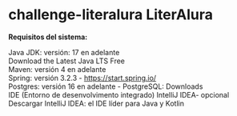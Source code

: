 # challenge-literalura  LiterAlura

**Requisitos del sistema:**

Java JDK: versión: 17 en adelante<br>
Download the Latest Java LTS Free<br>
Maven: versión 4 en adelante<br>
Spring: versión 3.2.3 - https://start.spring.io/<br>
Postgres: versión 16 en adelante - PostgreSQL: Downloads<br>
IDE (Entorno de desenvolvimento integrado) IntelliJ IDEA- opcional<br>
Descargar IntelliJ IDEA: el IDE líder para Java y Kotlin<br>
